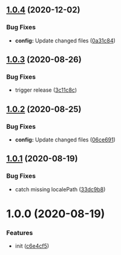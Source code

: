 ## [1.0.4](https://github.com/dword-design/vue-server-link/compare/v1.0.3...v1.0.4) (2020-12-02)


### Bug Fixes

* **config:** Update changed files ([0a31c84](https://github.com/dword-design/vue-server-link/commit/0a31c84a5255a55df3599f996580475777163e16))

## [1.0.3](https://github.com/dword-design/vue-server-link/compare/v1.0.2...v1.0.3) (2020-08-26)


### Bug Fixes

* trigger release ([3c11c8c](https://github.com/dword-design/vue-server-link/commit/3c11c8c1811691e4af20803d9b56f9d76b028dca))

## [1.0.2](https://github.com/dword-design/vue-server-link/compare/v1.0.1...v1.0.2) (2020-08-25)


### Bug Fixes

* **config:** Update changed files ([06ce691](https://github.com/dword-design/vue-server-link/commit/06ce6910ba03ed306dd9bf6e38604a58403117a6))

## [1.0.1](https://github.com/dword-design/vue-server-link/compare/v1.0.0...v1.0.1) (2020-08-19)


### Bug Fixes

* catch missing localePath ([33dc9b8](https://github.com/dword-design/vue-server-link/commit/33dc9b8352a5d1fdb9aa60032535d5b1022568bd))

# 1.0.0 (2020-08-19)


### Features

* init ([c6e4cf5](https://github.com/dword-design/vue-server-link/commit/c6e4cf508e0fb0c7c3ab0591c78fab1092f48fab))
